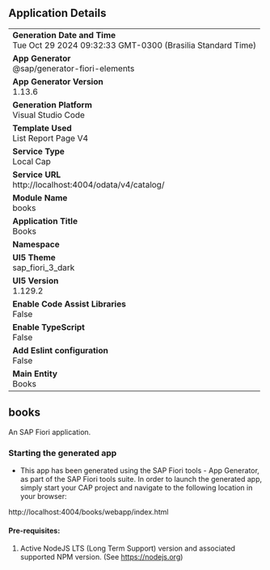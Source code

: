 ## Application Details
|               |
| ------------- |
|**Generation Date and Time**<br>Tue Oct 29 2024 09:32:33 GMT-0300 (Brasilia Standard Time)|
|**App Generator**<br>@sap/generator-fiori-elements|
|**App Generator Version**<br>1.13.6|
|**Generation Platform**<br>Visual Studio Code|
|**Template Used**<br>List Report Page V4|
|**Service Type**<br>Local Cap|
|**Service URL**<br>http://localhost:4004/odata/v4/catalog/
|**Module Name**<br>books|
|**Application Title**<br>Books|
|**Namespace**<br>|
|**UI5 Theme**<br>sap_fiori_3_dark|
|**UI5 Version**<br>1.129.2|
|**Enable Code Assist Libraries**<br>False|
|**Enable TypeScript**<br>False|
|**Add Eslint configuration**<br>False|
|**Main Entity**<br>Books|

## books

An SAP Fiori application.

### Starting the generated app

-   This app has been generated using the SAP Fiori tools - App Generator, as part of the SAP Fiori tools suite.  In order to launch the generated app, simply start your CAP project and navigate to the following location in your browser:

http://localhost:4004/books/webapp/index.html

#### Pre-requisites:

1. Active NodeJS LTS (Long Term Support) version and associated supported NPM version.  (See https://nodejs.org)


